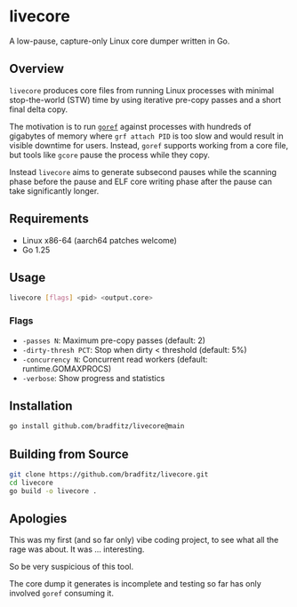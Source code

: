 # livecore

A low-pause, capture-only Linux core dumper written in Go.

## Overview

`livecore` produces core files from running Linux processes with minimal stop-the-world (STW) time by using iterative pre-copy passes and a short final delta copy.

The motivation is to run [`goref`](https://github.com/cloudwego/goref/) against processes
with hundreds of gigabytes of memory where `grf attach PID` is too slow and would result in visible downtime
for users. Instead, `goref` supports working from a core file, but tools like `gcore`
pause the process while they copy.

Instead `livecore` aims to generate subsecond pauses while the scanning phase before the pause and ELF core writing phase after the pause can take significantly longer.

## Requirements

- Linux x86-64 (aarch64 patches welcome)
- Go 1.25

## Usage

```bash
livecore [flags] <pid> <output.core>
```

### Flags

- `-passes N`: Maximum pre-copy passes (default: 2)
- `-dirty-thresh PCT`: Stop when dirty < threshold (default: 5%)
- `-concurrency N`: Concurrent read workers (default: runtime.GOMAXPROCS)
- `-verbose`: Show progress and statistics

## Installation

```bash
go install github.com/bradfitz/livecore@main
```

## Building from Source

```bash
git clone https://github.com/bradfitz/livecore.git
cd livecore
go build -o livecore .
```

## Apologies

This was my first (and so far only) vibe coding project, to see what all the
rage was about. It was ... interesting.

So be very suspicious of this tool.

The core dump it generates is incomplete and testing so far has only
involved `goref` consuming it.
